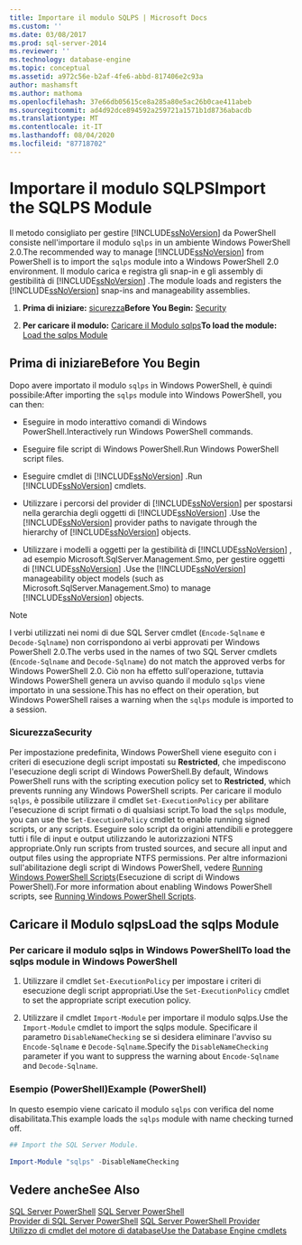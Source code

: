 ```yaml
---
title: Importare il modulo SQLPS | Microsoft Docs
ms.custom: ''
ms.date: 03/08/2017
ms.prod: sql-server-2014
ms.reviewer: ''
ms.technology: database-engine
ms.topic: conceptual
ms.assetid: a972c56e-b2af-4fe6-abbd-817406e2c93a
author: mashamsft
ms.author: mathoma
ms.openlocfilehash: 37e66db05615ce8a285a80e5ac26b0cae411abeb
ms.sourcegitcommit: ad4d92dce894592a259721a1571b1d8736abacdb
ms.translationtype: MT
ms.contentlocale: it-IT
ms.lasthandoff: 08/04/2020
ms.locfileid: "87718702"
---
```

# <a name="import-the-sqlps-module"></a><span data-ttu-id="04095-102">Importare il modulo SQLPS</span><span class="sxs-lookup"><span data-stu-id="04095-102">Import the SQLPS Module</span></span>
  <span data-ttu-id="04095-103">Il metodo consigliato per gestire [!INCLUDE[ssNoVersion](../includes/ssnoversion-md.md)] da PowerShell consiste nell'importare il modulo `sqlps` in un ambiente Windows PowerShell 2.0.</span><span class="sxs-lookup"><span data-stu-id="04095-103">The recommended way to manage [!INCLUDE[ssNoVersion](../includes/ssnoversion-md.md)] from PowerShell is to import the `sqlps` module into a Windows PowerShell 2.0 environment.</span></span> <span data-ttu-id="04095-104">Il modulo carica e registra gli snap-in e gli assembly di gestibilità di [!INCLUDE[ssNoVersion](../includes/ssnoversion-md.md)] .</span><span class="sxs-lookup"><span data-stu-id="04095-104">The module loads and registers the [!INCLUDE[ssNoVersion](../includes/ssnoversion-md.md)] snap-ins and manageability assemblies.</span></span>  
  
1.  <span data-ttu-id="04095-105">**Prima di iniziare:**  [sicurezza](#Security)</span><span class="sxs-lookup"><span data-stu-id="04095-105">**Before You Begin:**  [Security](#Security)</span></span>  
  
2.  <span data-ttu-id="04095-106">**Per caricare il modulo:**  [Caricare il Modulo sqlps](#LoadSqlps)</span><span class="sxs-lookup"><span data-stu-id="04095-106">**To load the module:**  [Load the sqlps Module](#LoadSqlps)</span></span>  
  
## <a name="before-you-begin"></a><span data-ttu-id="04095-107">Prima di iniziare</span><span class="sxs-lookup"><span data-stu-id="04095-107">Before You Begin</span></span>  
 <span data-ttu-id="04095-108">Dopo avere importato il modulo `sqlps` in Windows PowerShell, è quindi possibile:</span><span class="sxs-lookup"><span data-stu-id="04095-108">After importing the `sqlps` module into Windows PowerShell, you can then:</span></span>  
  
-   <span data-ttu-id="04095-109">Eseguire in modo interattivo comandi di Windows PowerShell.</span><span class="sxs-lookup"><span data-stu-id="04095-109">Interactively run Windows PowerShell commands.</span></span>  
  
-   <span data-ttu-id="04095-110">Eseguire file script di Windows PowerShell.</span><span class="sxs-lookup"><span data-stu-id="04095-110">Run Windows PowerShell script files.</span></span>  
  
-   <span data-ttu-id="04095-111">Eseguire cmdlet di [!INCLUDE[ssNoVersion](../includes/ssnoversion-md.md)] .</span><span class="sxs-lookup"><span data-stu-id="04095-111">Run [!INCLUDE[ssNoVersion](../includes/ssnoversion-md.md)] cmdlets.</span></span>  
  
-   <span data-ttu-id="04095-112">Utilizzare i percorsi del provider di [!INCLUDE[ssNoVersion](../includes/ssnoversion-md.md)] per spostarsi nella gerarchia degli oggetti di [!INCLUDE[ssNoVersion](../includes/ssnoversion-md.md)] .</span><span class="sxs-lookup"><span data-stu-id="04095-112">Use the [!INCLUDE[ssNoVersion](../includes/ssnoversion-md.md)] provider paths to navigate through the hierarchy of [!INCLUDE[ssNoVersion](../includes/ssnoversion-md.md)] objects.</span></span>  
  
-   <span data-ttu-id="04095-113">Utilizzare i modelli a oggetti per la gestibilità di [!INCLUDE[ssNoVersion](../includes/ssnoversion-md.md)] , ad esempio Microsoft.SqlServer.Management.Smo, per gestire oggetti di [!INCLUDE[ssNoVersion](../includes/ssnoversion-md.md)] .</span><span class="sxs-lookup"><span data-stu-id="04095-113">Use the [!INCLUDE[ssNoVersion](../includes/ssnoversion-md.md)] manageability object models (such as Microsoft.SqlServer.Management.Smo) to manage [!INCLUDE[ssNoVersion](../includes/ssnoversion-md.md)] objects.</span></span>  
  
> [!NOTE]  
>  <span data-ttu-id="04095-114">I verbi utilizzati nei nomi di due SQL Server cmdlet (`Encode-Sqlname` e `Decode-Sqlname`) non corrispondono ai verbi approvati per Windows PowerShell 2.0.</span><span class="sxs-lookup"><span data-stu-id="04095-114">The verbs used in the names of two SQL Server cmdlets (`Encode-Sqlname` and `Decode-Sqlname`) do not match the approved verbs for Windows PowerShell 2.0.</span></span> <span data-ttu-id="04095-115">Ciò non ha effetto sull'operazione, tuttavia Windows PowerShell genera un avviso quando il modulo `sqlps` viene importato in una sessione.</span><span class="sxs-lookup"><span data-stu-id="04095-115">This has no effect on their operation, but Windows PowerShell raises a warning when the `sqlps` module is imported to a session.</span></span>  
  
###  <a name="security"></a><a name="Security"></a> <span data-ttu-id="04095-116">Sicurezza</span><span class="sxs-lookup"><span data-stu-id="04095-116">Security</span></span>  
 <span data-ttu-id="04095-117">Per impostazione predefinita, Windows PowerShell viene eseguito con i criteri di esecuzione degli script impostati su **Restricted**, che impediscono l'esecuzione degli script di Windows PowerShell.</span><span class="sxs-lookup"><span data-stu-id="04095-117">By default, Windows PowerShell runs with the scripting execution policy set to **Restricted**, which prevents running any Windows PowerShell scripts.</span></span> <span data-ttu-id="04095-118">Per caricare il modulo `sqlps`, è possibile utilizzare il cmdlet `Set-ExecutionPolicy` per abilitare l'esecuzione di script firmati o di qualsiasi script.</span><span class="sxs-lookup"><span data-stu-id="04095-118">To load the `sqlps` module, you can use the `Set-ExecutionPolicy` cmdlet to enable running signed scripts, or any scripts.</span></span> <span data-ttu-id="04095-119">Eseguire solo script da origini attendibili e proteggere tutti i file di input e output utilizzando le autorizzazioni NTFS appropriate.</span><span class="sxs-lookup"><span data-stu-id="04095-119">Only run scripts from trusted sources, and secure all input and output files using the appropriate NTFS permissions.</span></span> <span data-ttu-id="04095-120">Per altre informazioni sull'abilitazione degli script di Windows PowerShell, vedere [Running Windows PowerShell Scripts](https://docs.microsoft.com/powershell/scripting/getting-started/starting-windows-powershell?view=powershell-6#how-to-enable-windows-powershell-ise-on-earlier-releases-of-windows)(Esecuzione di script di Windows PowerShell).</span><span class="sxs-lookup"><span data-stu-id="04095-120">For more information about enabling Windows PowerShell scripts, see [Running Windows PowerShell Scripts](https://docs.microsoft.com/powershell/scripting/getting-started/starting-windows-powershell?view=powershell-6#how-to-enable-windows-powershell-ise-on-earlier-releases-of-windows).</span></span>  
  
##  <a name="load-the-sqlps-module"></a><a name="LoadSqlps"></a> <span data-ttu-id="04095-121">Caricare il Modulo sqlps</span><span class="sxs-lookup"><span data-stu-id="04095-121">Load the sqlps Module</span></span>  

### <a name="to-load-the-sqlps-module-in-windows-powershell"></a><span data-ttu-id="04095-122">Per caricare il modulo sqlps in Windows PowerShell</span><span class="sxs-lookup"><span data-stu-id="04095-122">To load the sqlps module in Windows PowerShell</span></span>
  
1.  <span data-ttu-id="04095-123">Utilizzare il cmdlet `Set-ExecutionPolicy` per impostare i criteri di esecuzione degli script appropriati.</span><span class="sxs-lookup"><span data-stu-id="04095-123">Use the `Set-ExecutionPolicy` cmdlet to set the appropriate script execution policy.</span></span>  
  
2.  <span data-ttu-id="04095-124">Utilizzare il cmdlet `Import-Module` per importare il modulo sqlps.</span><span class="sxs-lookup"><span data-stu-id="04095-124">Use the `Import-Module` cmdlet to import the sqlps module.</span></span> <span data-ttu-id="04095-125">Specificare il parametro `DisableNameChecking` se si desidera eliminare l'avviso su `Encode-Sqlname` e `Decode-Sqlname`.</span><span class="sxs-lookup"><span data-stu-id="04095-125">Specify the `DisableNameChecking` parameter if you want to suppress the warning about `Encode-Sqlname` and `Decode-Sqlname`.</span></span>  
  
### <a name="example-powershell"></a><span data-ttu-id="04095-126">Esempio (PowerShell)</span><span class="sxs-lookup"><span data-stu-id="04095-126">Example (PowerShell)</span></span>  
 <span data-ttu-id="04095-127">In questo esempio viene caricato il modulo `sqlps` con verifica del nome disabilitata.</span><span class="sxs-lookup"><span data-stu-id="04095-127">This example loads the `sqlps` module with name checking turned off.</span></span>  
  
```powershell
## Import the SQL Server Module.  
  
Import-Module "sqlps" -DisableNameChecking  
```  

## <a name="see-also"></a><span data-ttu-id="04095-128">Vedere anche</span><span class="sxs-lookup"><span data-stu-id="04095-128">See Also</span></span>  
 <span data-ttu-id="04095-129">[SQL Server PowerShell](../powershell/sql-server-powershell.md) </span><span class="sxs-lookup"><span data-stu-id="04095-129">[SQL Server PowerShell](../powershell/sql-server-powershell.md) </span></span>  
 <span data-ttu-id="04095-130">[Provider di SQL Server PowerShell](../powershell/sql-server-powershell-provider.md) </span><span class="sxs-lookup"><span data-stu-id="04095-130">[SQL Server PowerShell Provider](../powershell/sql-server-powershell-provider.md) </span></span>  
 [<span data-ttu-id="04095-131">Utilizzo di cmdlet del motore di database</span><span class="sxs-lookup"><span data-stu-id="04095-131">Use the Database Engine cmdlets</span></span>](../../2014/database-engine/use-the-database-engine-cmdlets.md)  
